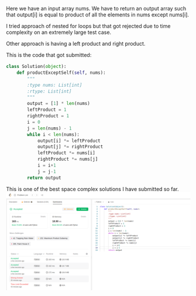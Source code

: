 Here we have an input array nums. We have to return an output array such that output[i] is equal to product of all the elements in nums except nums[i].

I tried approach of nested for loops but that got rejected due to time complexity on an extremely large test case.

Other approach is having a left product and right product.

This is the code that got submitted:
```python
class Solution(object):
    def productExceptSelf(self, nums):
        """
        :type nums: List[int]
        :rtype: List[int]
        """
        output = [1] * len(nums)
        leftProduct = 1
        rightProduct = 1
        i = 0
        j = len(nums) - 1
        while i < len(nums):
            output[i] *= leftProduct
            output[j] *= rightProduct
            leftProduct *= nums[i]
            rightProduct *= nums[j]
            i = i+1
            j = j-1
        return output  
```

This is one of the best space complex solutions I have submitted so far.
![solution](submissionpng.png)
